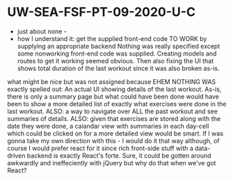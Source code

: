 # UW-SEA-FSF-PT-09-2020-U-C

- just about none -
- how I understand it: get the supplied front-end code TO WORK by supplying an appropriate backend
Nothing was really specified except some nonworking front-end code was supplied.
Creating models and routes to get it working seemed obvious.  Then also fixing the UI that shows total duration of the last workout
since it was also broken as-is.

what might be nice but was not assigned because EHEM NOTHING WAS exactly spelled out:
  An actual UI showing details of the last workout.  As-is, there is only a summary page but what could have been done would have been to show a more detailed list of exactly what exercises were done in the last workout.
ALSO: a way to navigate over ALL the past workout and see summaries of details.
ALSO: given that exercises are stored along with the date they were done, a calandar view with summaries in each day-cell which could be clicked on for a more detailed view would be smart.  If I was gonna take my own direction with this - I would do it that way although, of course I would prefer react for it since rich front-side stuff with a data-driven backend is exactly React's forte.  Sure, it could be gotten around awkwardly and ineffeciently with jQuery but why do that when we've got React?